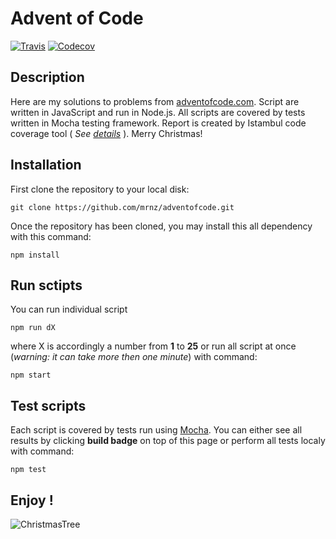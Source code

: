 # Advent of Code

[![Travis](https://img.shields.io/travis/mrnz/adventofcode.svg?maxAge=20&style=plastic)](https://travis-ci.org/mrnz/adventofcode) [![Codecov](https://img.shields.io/codecov/c/github/mrnz/adventofcode.svg?maxAge=20&style=plastic)](https://codecov.io/gh/mrnz/adventofcode)

## Description

Here are my solutions to problems from [adventofcode.com](http://adventofcode.com). Script are written in JavaScript and run in Node.js. All scripts are covered by tests written in Mocha testing framework. Report is created by Istambul code coverage tool ( *See [details](https://codecov.io/gh/mrnz/adventofcode)* ). Merry Christmas! 


## Installation

First clone the repository to your local disk:

```git clone https://github.com/mrnz/adventofcode.git```

Once the repository has been cloned, you may install this all dependency with this command:

``` npm install ```

## Run sctipts

You can run individual script  

``` npm run dX ```

where X is accordingly a number from **1** to **25** or run all script at once (*warning: it can take more then one minute*) with command: 

``` npm start ```

## Test scripts

Each script is covered by tests run using [Mocha](https://mochajs.org/). You can either see all results by clicking **build badge** on top of this page or perform all tests localy with command:

``` npm test ```

## Enjoy !

![ChristmasTree](https://raw.githubusercontent.com/mrnz/adventofcode/master/res.png)


